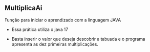 ## MultiplicaAi

Função para iniciar o aprendizado com a linguagem JAVA

- Essa prática utiliza o java 17

- Basta inserir o valor que deseja descobrir a tabuada e o programa apresenta as dez primeiras multiplicações.
